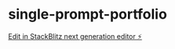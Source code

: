 # single-prompt-portfolio

[Edit in StackBlitz next generation editor ⚡️](https://stackblitz.com/~/github.com/sohaibbinmohsin/single-prompt-portfolio)